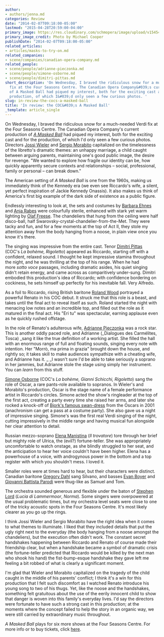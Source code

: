 ```yaml
---
author:
- authors/jenna.md
categories: Review
date: "2014-02-07T09:18:00-05:00"
lastmod: "2015-04-28T20:59:00-04:00"
primary_image: https://res.cloudinary.com/schmopera/image/upload/v1545409169/media/webhook-uploads/1430269092934/MaskedBall-MC-0681.jpg.jpg
primary_image_credit: Photo by Michael Cooper
publishDate: "2014-02-07T09:18:00-05:00"
related_articles:
- articles/masks-to-try-on.md
related_companies:
- scene/companies/canadian-opera-company.md
related_people:
- scene/people/adrianne-pieczonka.md
- scene/people/simone-osborne.md
- scene/people/dimitri-pittas.md
short_description: 'On Wednesday, I braved the ridiculous snow for a much-needed Verdi
  fix at the Four Seasons Centre. The Canadian Opera Company&#039;s current production
  of A Masked Ball had piqued my interest, both for the exciting cast and for the
  production, of which I&#039;d only seen a few curious photos. '
slug: in-review-the-cocs-a-masked-ball
title: 'In review: the COC&#039;s A Masked Ball'
_template: article_single
---
```


On Wednesday, I braved the ridiculous snow for a much-needed Verdi fix at the Four Seasons Centre. The Canadian Opera Company's current production of [_A Masked Ball_](http://www.coc.ca/PerformancesAndTickets/1314Season/UnBalloInMaschera.aspx) had piqued my interest, both for the exciting cast and for the production, of which I'd only seen a few curious photos.
Directors [Jossi Wieler](http://www.oper-stuttgart.de/jossi-wieler/wunderzaichen/jossi-wieler/) and [Sergio Morabito](http://www.oper-stuttgart.com/team/sergio-morabito/) capitalized on the timelessness of the libretto's dramatic themes: an unhappy marriage, a child caught between arguing parents, maintaining one's good public image, the desire for revenge. "We wanted to explore how fragile our identity can be, how quickly apparently secure contexts and relationships – social, professional, family or personal – can break down."

The American setting of _A Masked Ball_ is one from the 1960s, making us immediately think of the Kennedy era (we even see Riccardo's wife, a silent, yet perfect inspiration of Jackie Kennedy Onassis). It also makes us think of America's first big example of the dark side of existence as a public figure.

Endlessly interesting to look at, the sets and costumes by [Barbara Ehnes](http://www.staatsoper-berlin.de/en_EN/person/barbara-ehnes.30589) and [Anja Rabes](http://www.oper-stuttgart.com/anja-rabes-kostuembildner/) were colourfully sterile, enhanced with stark yet warm lighting by [Olaf Freese](http://www.staatsoper-berlin.de/en_EN/person/olaf-freese.30484). The chandeliers that hung from the ceiling were half disco-ball, half Swarovsky-crystal-chandelier-from-the-Met. They were tacky and fun, and for a few moments at the top of Act II, they stole my attention away from the body hanging from a noose, in plain view once you know it's there.

The singing was impressive from the entire cast. Tenor [Dimitri Pittas](http://dimitripittas.com/DimitriPittas/Home.html) (COC's _La bohème, Rigoletto_) appeared as Riccardo, starting off with a confident, relaxed sound. I thought he kept impressive stamina throughout the night, and he was thrilling at the top of his range. When he had more _sotto voce_ passages, including dramatic asides, his quiet singing didn't retain energy, and came across as comparitively under-sung. Dimitri embodied this production's idea of Riccardo; with confidence bordering on cockiness, he sets himself up perfectly for his inevitable fall. Very Alfredo.

As a foil to Riccardo, rising British baritone [Roland Wood](http://www.opera-rara.com/wood-roland-1.html) portrayed a powerful Renato in his COC debut. It struck me that this role is a beast, and takes until the final act to reveal itself as such. Roland started the night with menacing low notes and an incredible top, and filled out the role as it matured in the final act. His "Eri tu" was spectacular, earning applause even as he quickly rushed offstage.

In the role of Renato's adulterous wife, [Adrianne Pieczonka](http://www.adriannepieczonka.com/) was a rock star. This is another oddly paced role, and Adrianne (_Dialogues des Carmélites, Tosca) _sang it like the true definition of a working artist. She filled the hall with an enormous range of full and floating sounds, singing every note with intention. Her "Morrò, ma prima in grazia" brought down the house, and rightly so; it takes skill to make audiences sympathize with a cheating wife, and Adrianne has it. _ _I wasn't sure I'd be able to take seriously a soprano in her jammies, but Adrianne stole the stage using simply her instrument. You can _learn_ from this stuff.

[Simone Osborne](http://www.cami.com/?webid=2171) (COC's _La bohème, Gianni Schicchi, Rigoletto_) sang the role of Oscar, a rare pants-role available to sopranos. In Wieler's and Morabito's production, Oscar is the stage name of a female performance artist in Riccardo's circles. Simone acted the show's ringleader at the top of the first act, creating a party every time she raised her arms, and later she rocked a knock-off of [Bjork's famous swan-dress](http://en.wikipedia.org/wiki/Swan_dress_of_Bj%C3%B6rk) from the Oscars in 2001 (anachronism can get a pass at a costume party). She also gave us a night of impressive singing. Simone's was the first real Verdi singing of the night, cutting impressively in the middle range and having musical fun alongside her clear attention to detail.

Russian mezzo-soprano [Elena Manistina](http://www.askonasholt.co.uk/artists/singers/mezzo-soprano/elena-manistina) (_Il trovatore_) tore through her brief but mighty role of Ulrica, the (evil?) fortune-teller. She was appropriately uncomfortable to watch onstage, as she blindly struggled to her seat, and the anticipation to hear her voice couldn't have been higher. Elena has a powerhouse of a voice, with androgynous power in the bottom and a top register with which you shouldn't mess. I loved it.

Smaller roles were at times hard to hear, but their characters were distinct. Canadian baritone [Gregory Dahl](http://www.gregorydahl.com/) sang Silvano, and basses [Evan Boyer](http://www.cami.com/?webid=2175) and [Giovanni Battista Parodi](http://www.arena.it/it-IT/PersonnelDetailit.html?idpersonnel=10011#.UvTzZ0JdXm4) were thug-like as Samuel and Tom.

The orchestra sounded generous and flexible under the baton of [Stephen Lord](http://www.coc.ca/ExploreAndLearn/NewToOpera/OnlineLearningCentre/ParlandoTheCOCBlog.aspx?EntryID=28685) (_Lucia di Lammermoor_, _Norma_). Some singers were overpowered at the usual problematic times, but my orchestra level seats were close to one of the tricky acoustic spots in the Four Seasons Centre. It's most likely clearer as you go up the rings.

I think Jossi Wieler and Sergio Morabito have the right idea when it comes to what themes to illuminate. I liked that they included details that put the ugly right next to the everyday (the body hanging from a noose amongst the chandeliers), but the execution often didn't work. The constant secret handshakes happening between Riccardo and Renato of course made their friendship clear, but when a handshake became a symbol of dramatic crisis (the fortune-teller predicted that Riccardo would be killed by the next man who shook his hand) the fist-bump-esque handshake they gave left me feeling a bit robbed of what is clearly a significant moment.

I'm glad that Wieler and Morabito capitalized on the tragedy of the child caught in the middle of his parents' conflict; I think it's a win for this production that I felt such discomfort as I watched Renato introduce his young song to two of his thugs. Yet, like the noose and the handshakes, something felt gratuitous about the use of the eerily innocent child to show that danger is woven into this family's everyday lives. I'd say the directors were fortunate to have such a strong cast in this production; at the moments where the concept failed to help the story in an organic way, we were still carried by extraordinary music throughout.

_A Masked Ball_ plays for six more shows at the Four Seasons Centre. For more info or to buy tickets, click [here](http://http://www.coc.ca/PerformancesAndTickets/1314Season/UnBalloInMaschera.aspx).
